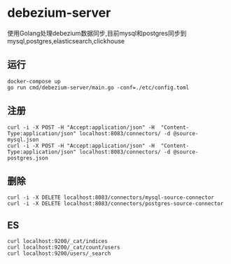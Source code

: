 # debezium-server
使用Golang处理debezium数据同步,目前mysql和postgres同步到mysql,postgres,elasticsearch,clickhouse

## 运行
```
docker-compose up
go run cmd/debezium-server/main.go -conf=./etc/config.toml
```

## 注册
```console
curl -i -X POST -H "Accept:application/json" -H  "Content-Type:application/json" localhost:8083/connectors/ -d @source-mysql.json
curl -i -X POST -H "Accept:application/json" -H  "Content-Type:application/json" localhost:8083/connectors/ -d @source-postgres.json
```

## 删除
```console
curl -i -X DELETE localhost:8083/connectors/mysql-source-connector 
curl -i -X DELETE localhost:8083/connectors/postgres-source-connector
```

## ES
```console
curl localhost:9200/_cat/indices
curl localhost:9200/_cat/count/users
curl localhost:9200/users/_search
```